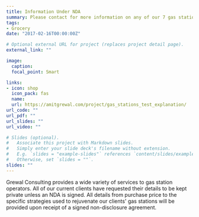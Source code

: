 ```yaml
---
title: Information Under NDA
summary: Please contact for more information on any of our 7 gas station clients
tags:
- Grocery
date: "2017-02-16T00:00:00Z"

# Optional external URL for project (replaces project detail page).
external_link: ""

image:
  caption:
  focal_point: Smart

links:
- icon: shop
  icon_pack: fas
  name:
  url: https://amitgrewal.com/project/gas_stations_test_explanation/
url_code: ""
url_pdf: ""
url_slides: ""
url_video: ""

# Slides (optional).
#   Associate this project with Markdown slides.
#   Simply enter your slide deck's filename without extension.
#   E.g. `slides = "example-slides"` references `content/slides/example-slides.md`.
#   Otherwise, set `slides = ""`.
slides: ""
---
```


Grewal Consulting provides a wide variety of services to gas station operators. All of our current clients have requested their details to be kept private unless an NDA is signed. All details from purchase price to the specific strategies used to rejuvenate our clients' gas stations will be provided upon receipt of a signed non-disclosure agreement.
